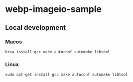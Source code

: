 # webp-imageio-sample


## Local development

### Macos
```brew install gcc make autoconf automake libtool```
### Linux

```sudo apt-get install gcc make autoconf automake libtool```